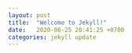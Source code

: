 ```yaml
---
layout: post
title:  "Welcome to Jekyll!"
date:   2020-06-25 20:41:25 +0700
categories: jekyll update
---
```

